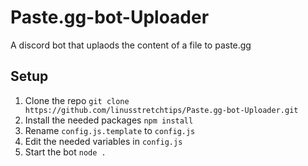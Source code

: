 # Paste.gg-bot-Uploader
A discord bot that uplaods the content of a file to paste.gg

## Setup
1) Clone the repo `git clone https://github.com/linusstretchtips/Paste.gg-bot-Uploader.git`
2) Install the needed packages `npm install`
3) Rename `config.js.template` to `config.js`
4) Edit the needed variables in `config.js`
5) Start the bot `node .`
